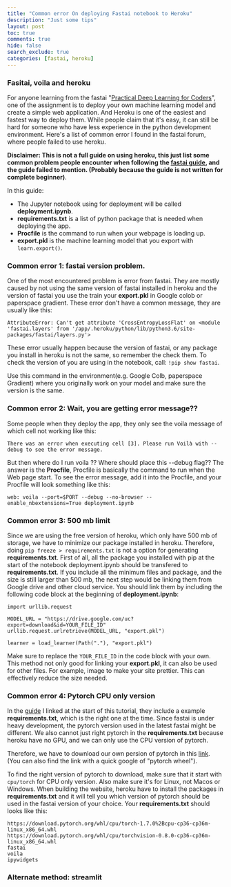 ```yaml
---
title: "Common error On deploying Fastai notebook to Heroku"
description: "Just some tips"
layout: post
toc: true
comments: true
hide: false
search_exclude: true
categories: [fastai, heroku]
---
```


### Fasitai, voila and heroku
For anyone learning from the fastai "[Practical Deep Learning for Coders](https://course.fast.ai/)", one of the assignment is to deploy your own machine learning model and create a simple
web application. And Heroku is one of the easiest and fastest way to deploy them. While people claim that it's easy, it can still be hard for someone who have less experience in the 
python development environment. Here's a list of common error I found in the fastai forum, where people failed to use heroku.

**Disclaimer: This is not a full guide on using heroku, this just list some common problem people encounter when following the
[fastai guide](https://course.fast.ai/deployment_heroku), and the guide failed to mention. (Probably because the guide is not written for complete beginner)**.

In this guide: 
* The Jupyter notebook using for deployment will be called **deployment.ipynb**.
* **requirements.txt** is a list of python package that is needed when deploying the app.
* **Procfile** is the command to run when your webpage is loading up.
* **export.pkl** is the machine learning model that you export with ``` learn.export() ```.

### Common error 1: fastai version problem.

One of the most encountered problem is error from fastai. They are mostly caused by not using the same version of fastai installed in heroku 
and the version of fastai you use the train your **export.pkl** in Google colob or paperspace gradient.
These error don't have a common message, they are usually like this: 

``` 
AttributeError: Can't get attribute 'CrossEntropyLossFlat' on <module 'fastai.layers' from '/app/.heroku/python/lib/python3.6/site-packages/fastai/layers.py'>
```

These error usually happen because the version of fastai, or any package you install in heroku is not the same, so remember the check them.
To check the version of you are using in the notebook, call: ``` !pip show fastai ```.

Use this command in the environment(e.g. Google Colb, paperspace Gradient) where you originally work on your model and make sure the version is the same.


### Common error 2: Wait, you are getting error message??

Some people when they deploy the app, they only see the voila message of which cell not working like this: 

``` 
There was an error when executing cell [3]. Please run Voilà with --debug to see the error message.
```

But then where do I run voila ?? Where should place this --debug flag??
The answer is the **Procfile**, Procfile is basically the command to run when the Web page start.
To see the error message, add it into the Procfile, and your Procfile will look something like this:

```
web: voila --port=$PORT --debug --no-browser --enable_nbextensions=True deployment.ipynb
```

### Common error 3: 500 mb limit

Since we are using the free version of heroku, which only have 500 mb of storage, we have to minimize our package installed in heroku.
Therefore, doing ``` pip freeze > requirements.txt ``` is not a option for generating **requirements.txt**.
First of all, all the package you installed with pip at the start of the notebook deployment.ipynb should be transfered to **requirements.txt**.
If you include all the minimum files and package, and the size is still larger than 500 mb, the next step would be linking them from Google drive and 
other cloud service.
You should link them by including the following code block at the beginning of **deployment.ipynb**:

```
import urllib.request

MODEL_URL = "https://drive.google.com/uc?export=download&id=YOUR_FILE_ID"
urllib.request.urlretrieve(MODEL_URL, "export.pkl")

learner = load_learner(Path("."), "export.pkl")
```

Make sure to replace the ``` YOUR_FILE_ID ``` in the code block with your own.
This method not only good for linking your **export.pkl**, it can also be used for other files. For example, image to make your site prettier.
This can effectively reduce the size needed.

### Common error 4: Pytorch CPU only version
In the [guide](https://course.fast.ai/deployment_heroku) I linked at the start of this tutorial, they include a example **requirements.txt**, which is
the right one at the time. Since fastai is under heavy development, the pytorch version used in the latest fastai might be different. We also cannot 
just right pytorch in the **requirements.txt** because heroku have no GPU, and we can only use the CPU version of pytorch.

Therefore, we have to download our own persion of pytorch in this [link](https://download.pytorch.org/whl/torch_stable.html).
(You can also find the link with a quick google of "pytorch wheel").

To find the right version of pytorch to download, make sure that it start with ``` cpu/torch ``` for CPU only version.
Also make sure it's for Linux, not Macos or Windows.
When building the website, heroku have to install the packages in **requirements.txt** and it will tell you which version of pytorch should be used in
the fastai version of your choice.
Your **requirements.txt** should looks like this:

```
https://download.pytorch.org/whl/cpu/torch-1.7.0%2Bcpu-cp36-cp36m-linux_x86_64.whl
https://download.pytorch.org/whl/cpu/torchvision-0.8.0-cp36-cp36m-linux_x86_64.whl
fastai
voila
ipywidgets
```


### Alternate method: streamlit
